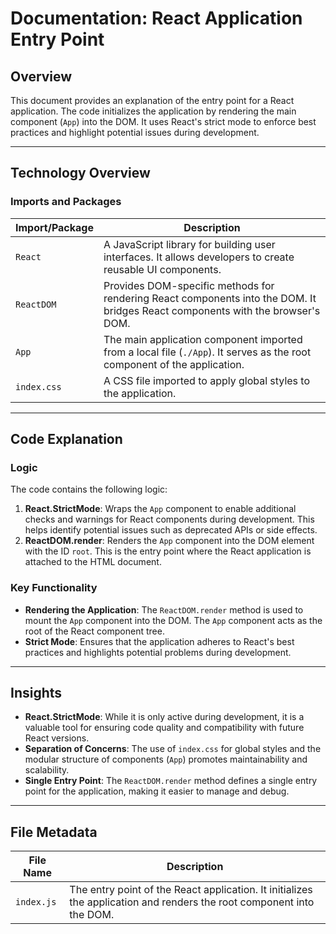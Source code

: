# Documentation: React Application Entry Point

## Overview
This document provides an explanation of the entry point for a React application. The code initializes the application by rendering the main component (`App`) into the DOM. It uses React's strict mode to enforce best practices and highlight potential issues during development.

---

## Technology Overview

### Imports and Packages
| **Import/Package** | **Description**                                                                 |
|---------------------|---------------------------------------------------------------------------------|
| `React`            | A JavaScript library for building user interfaces. It allows developers to create reusable UI components. |
| `ReactDOM`         | Provides DOM-specific methods for rendering React components into the DOM. It bridges React components with the browser's DOM. |
| `App`              | The main application component imported from a local file (`./App`). It serves as the root component of the application. |
| `index.css`        | A CSS file imported to apply global styles to the application. |

---

## Code Explanation

### Logic
The code contains the following logic:
1. **React.StrictMode**: Wraps the `App` component to enable additional checks and warnings for React components during development. This helps identify potential issues such as deprecated APIs or side effects.
2. **ReactDOM.render**: Renders the `App` component into the DOM element with the ID `root`. This is the entry point where the React application is attached to the HTML document.

### Key Functionality
- **Rendering the Application**: The `ReactDOM.render` method is used to mount the `App` component into the DOM. The `App` component acts as the root of the React component tree.
- **Strict Mode**: Ensures that the application adheres to React's best practices and highlights potential problems during development.

---

## Insights
- **React.StrictMode**: While it is only active during development, it is a valuable tool for ensuring code quality and compatibility with future React versions.
- **Separation of Concerns**: The use of `index.css` for global styles and the modular structure of components (`App`) promotes maintainability and scalability.
- **Single Entry Point**: The `ReactDOM.render` method defines a single entry point for the application, making it easier to manage and debug.

---

## File Metadata
| **File Name** | **Description** |
|---------------|-----------------|
| `index.js`    | The entry point of the React application. It initializes the application and renders the root component into the DOM. |
